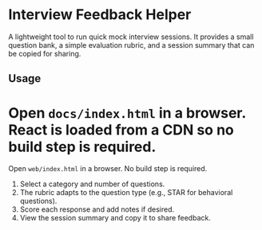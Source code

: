 # Interview Feedback Helper

A lightweight tool to run quick mock interview sessions. It provides a small question bank, a simple evaluation rubric, and a session summary that can be copied for sharing.

## Usage

Open `docs/index.html` in a browser. React is loaded from a CDN so no build step is required.
=======
Open `web/index.html` in a browser. No build step is required.

1. Select a category and number of questions.
2. The rubric adapts to the question type (e.g., STAR for behavioral questions).
3. Score each response and add notes if desired.
4. View the session summary and copy it to share feedback.
